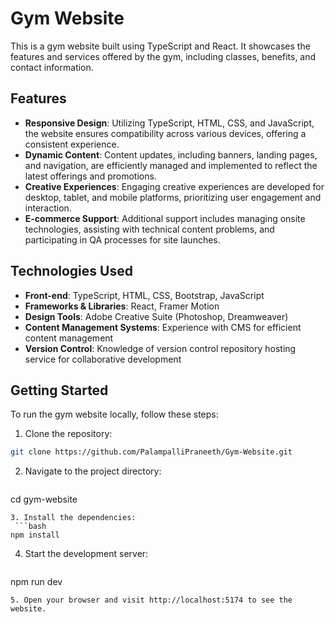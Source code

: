 # Gym Website

This is a gym website built using TypeScript and React. It showcases the features and services offered by the gym, including classes, benefits, and contact information.

## Features

- **Responsive Design**: Utilizing TypeScript, HTML, CSS, and JavaScript, the website ensures compatibility across various devices, offering a consistent experience.
- **Dynamic Content**: Content updates, including banners, landing pages, and navigation, are efficiently managed and implemented to reflect the latest offerings and promotions.
- **Creative Experiences**: Engaging creative experiences are developed for desktop, tablet, and mobile platforms, prioritizing user engagement and interaction.
- **E-commerce Support**: Additional support includes managing onsite technologies, assisting with technical content problems, and participating in QA processes for site launches.

## Technologies Used

- **Front-end**: TypeScript, HTML, CSS, Bootstrap, JavaScript
- **Frameworks & Libraries**: React, Framer Motion
- **Design Tools**: Adobe Creative Suite (Photoshop, Dreamweaver)
- **Content Management Systems**: Experience with CMS for efficient content management
- **Version Control**: Knowledge of version control repository hosting service for collaborative development

## Getting Started

To run the gym website locally, follow these steps:

1. Clone the repository:
  ```bash
  git clone https://github.com/PalampalliPraneeth/Gym-Website.git
  ```
2. Navigate to the project directory:
   ```bash
  cd gym-website
  ```
3. Install the dependencies:
   ```bash
  npm install
  ```
4. Start the development server:
   ```bash
  npm run dev
  ```
5. Open your browser and visit http://localhost:5174 to see the website.
